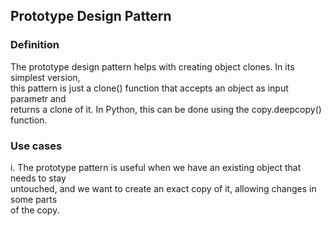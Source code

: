 ## Prototype Design Pattern
### Definition
The prototype design pattern helps with creating object clones. In its simplest version,  
this pattern is just a clone() function that accepts an object as input parametr and  
returns a clone of it. In Python, this can be done using the copy.deepcopy() function.  

### Use cases
i.  The prototype pattern is useful when we have an existing object that needs to stay  
untouched, and we want to create an exact copy of it, allowing changes in some parts  
of the copy.